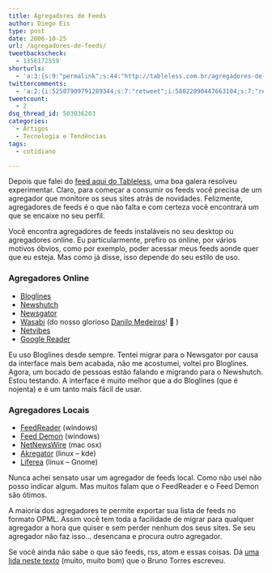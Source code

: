 ```yaml
---
title: Agregadores de Feeds
author: Diego Eis
type: post
date: 2006-10-25
url: /agregadores-de-feeds/
tweetbackscheck:
  - 1356172559
shorturls:
  - 'a:3:{s:9:"permalink";s:44:"http://tableless.com.br/agregadores-de-feeds";s:7:"tinyurl";s:26:"http://tinyurl.com/3v42g9c";s:4:"isgd";s:19:"http://is.gd/PFnlI6";}'
twittercomments:
  - 'a:2:{i:52507909791289344;s:7:"retweet";i:58022090447663104;s:7:"retweet";}'
tweetcount:
  - 2
dsq_thread_id: 503036203
categories:
  - Artigos
  - Tecnologia e Tendências
tags:
  - cotidiano

---
```

Depois que falei do [feed aqui do Tableless][1], uma boa galera resolveu experimentar. Claro, para começar a consumir os feeds você precisa de um agregador que monitore os seus sites atrás de novidades. Felizmente, agregadores de feeds é o que não falta e com certeza você encontrará um que se encaixe no seu perfil.

Você encontra agregadores de feeds instaláveis no seu desktop ou agregadores online. Eu particularmente, prefiro os online, por vários motivos óbvios, como por exemplo, poder acessar meus feeds aonde quer que eu esteja. Mas como já disse, isso depende do seu estilo de uso.

### Agregadores Online

  * [Bloglines][2]
  * [Newshutch][3]
  * [Newsgator][4]
  * [Wasabi][5] (do nosso glorioso [Danilo Medeiros][6]! 🙂 )
  * [Netvibes][7]
  * [Google Reader][8]

Eu uso Bloglines desde sempre. Tentei migrar para o Newsgator por causa da interface mais bem acabada, não me acostumei, voltei pro Bloglines. Agora, um bocado de pessoas estão falando e migrando para o Newshutch. Estou testando. A interface é muito melhor que a do Bloglines (que é nojenta) e é um tanto mais fácil de usar.

### Agregadores Locais

  * [FeedReader][9] (windows)
  * [Feed Demon][10] (windows)
  * [NetNewsWire][11] (mac osx)
  * [Akregator][12] (linux &#8211; kde)
  * [Liferea][13] (linux &#8211; Gnome)

Nunca achei sensato usar um agregador de feeds local. Como não usei não posso indicar algum. Mas muitos falam que o FeedReader e o Feed Demon são ótimos.

A maioria dos agregadores te permite exportar sua lista de feeds no formato OPML. Assim você tem toda a facilidade de migrar para qualquer agregador a hora que quiser e sem perder nenhum dos seus sites. Se seu agregador não faz isso&#8230; desencana e procura outro agregador.

Se você ainda não sabe o que são feeds, rss, atom e essas coisas. Dá [uma lida neste texto][14] (muito, muito bom) que o Bruno Torres escreveu.

 [1]: http://tableless.com.br/feed/
 [2]: http://bloglines.com/
 [3]: http://newshutch.com/
 [4]: http://www.newsgator.com/
 [5]: http://wasabi.com.br/ "Agregador de Feeds e Social"
 [6]: http://www.digitalminds.com.br/blog/
 [7]: http://www.netvibes.com/
 [8]: http://www.google.com/reader/
 [9]: http://feedreader.com/
 [10]: http://www.bradsoft.com/feeddemon/
 [11]: http://ranchero.com/netnewswire/
 [12]: http://akregator.sourceforge.net/
 [13]: http://liferea.sourceforge.net/
 [14]: http://brunotorres.net/assinar/#comofunciona